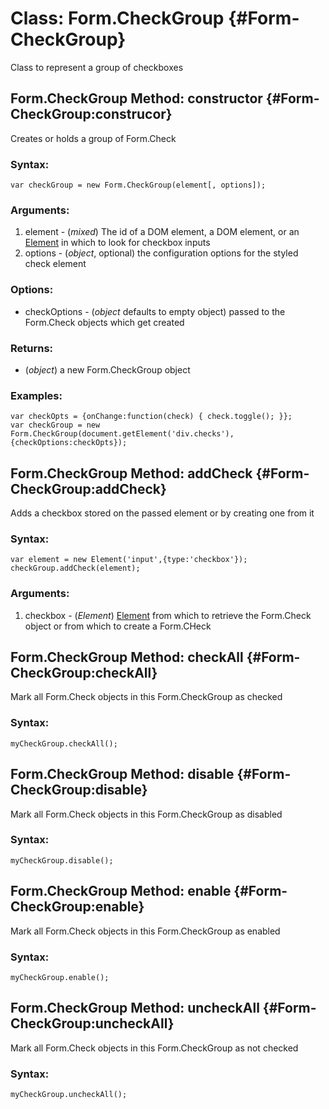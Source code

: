 Class: Form.CheckGroup {#Form-CheckGroup}
=================

Class to represent a group of checkboxes



Form.CheckGroup Method: constructor {#Form-CheckGroup:construcor}
-----------------------------------

Creates or holds a group of Form.Check 

### Syntax:

	var checkGroup = new Form.CheckGroup(element[, options]);

### Arguments:

1. element - (*mixed*) The id of a DOM element, a DOM element, or an [Element][] in which to look for checkbox inputs
1. options - (*object*, optional) the configuration options for the styled check element

### Options:

* checkOptions				- (*object* defaults to empty object) passed to the Form.Check objects which get created

### Returns:

* (*object*) a new Form.CheckGroup object

### Examples:

	var checkOpts = {onChange:function(check) { check.toggle(); }};
	var checkGroup = new Form.CheckGroup(document.getElement('div.checks'),{checkOptions:checkOpts});



Form.CheckGroup Method: addCheck {#Form-CheckGroup:addCheck}
--------------------------------

Adds a checkbox stored on the passed element or by creating one from it

### Syntax:

	var element = new Element('input',{type:'checkbox'});
	checkGroup.addCheck(element);

### Arguments:

1. checkbox						- (*Element*) [Element][] from which to retrieve the Form.Check object or from which to create a Form.CHeck



Form.CheckGroup Method: checkAll {#Form-CheckGroup:checkAll}
--------------------------------

Mark all Form.Check objects in this Form.CheckGroup as checked

### Syntax:

	myCheckGroup.checkAll();



Form.CheckGroup Method: disable {#Form-CheckGroup:disable}
-------------------------------

Mark all Form.Check objects in this Form.CheckGroup as disabled

### Syntax:

	myCheckGroup.disable();



Form.CheckGroup Method: enable {#Form-CheckGroup:enable}
--------------------------------

Mark all Form.Check objects in this Form.CheckGroup as enabled

### Syntax:

	myCheckGroup.enable();



Form.CheckGroup Method: uncheckAll {#Form-CheckGroup:uncheckAll}
-------------------------------

Mark all Form.Check objects in this Form.CheckGroup as not checked

### Syntax:

	myCheckGroup.uncheckAll();



[Element]: http://mootools.net/docs/Element/Element
[Form.CheckGroup]: #Form.CheckGroup
